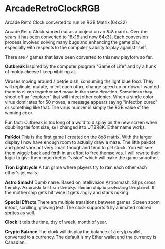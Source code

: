 # ArcadeRetroClockRGB
Arcade Retro Clock converted to run on RGB Matrix (64x32)

Arcade Retro Clock started out as a project on an 8x8 matrix.  Over the years it has been converted to 16x16 and now 64x32.  Each conversion process involved solving many bugs and enhancing the game play especially with respects to the computer's ability to play against itself.

There are 4 games that have been converted to this new playform so far.

**Outbreak**
Inspired by the computer program "Game of Life" and by a hunk of moldy cheese I keep nibbling at.  

Viruses moving around a petrie dish, consuming the light blue food. They will replicate, mutate, infect each other, change speed up or down. I wanted them to clump together and move in the same direction. Sometimes they shoot off an "explorer" that will infect other colonies. When a single color virus dominates for 50 moves, a message appears saying "infection cured" or something like that. The virus number is simply the RGB value of the winning color.

Fun fact: Outbreak is too long of a word to display on the new screen when doubling the font size, so I changed it to UTBR8K.  Either name works. 

**PaKdot**
This is the first game I created on the 8x8 matrix.  With the larger display I now have enough room to actually draw a maze.  The little pakdot and ghosts are not very smart though and tend to get stuck.  You will see them wiggle back and forth in an effort to free themselves.  I will rewrite their logic to give them much better "vision" which will make the game smoother.

**Tron Lightcycle**
A fun game where players try to ram each other each other's jet walls.

**Astro Smash!**
Dumb name. Based on Intellivision Astrosmash. Ships cross the sky. Asteroids fall from the sky. Human ship is protecting the planet.
If the mother ship gets hit twice it gets angry and starts nuking.

**Special Effects**
There are multiple transitions between games. Screen zoom in/out, scrolling, glowing text.  The clock supports fully animated colored sprites as well.

**Clock**
It tells the time, day of week, month of year.

**Crypto Balance**
The clock will display the balance of a crytp wallet, converted to a currency.  The default is my Ether wallet and the currency is Canadian.


